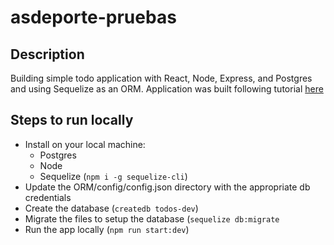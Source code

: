 # asdeporte-pruebas

## Description
Building simple todo application with React, Node, Express, and Postgres and using Sequelize as an ORM. Application was built following tutorial [here](https://scotch.io/tutorials/getting-started-with-node-express-and-postgres-using-sequelize)


## Steps to run locally
- Install on your local machine:
  - Postgres
  - Node
  - Sequelize (`npm i -g sequelize-cli`)
- Update the ORM/config/config.json directory with the appropriate db credentials
- Create the database (`createdb todos-dev`)
- Migrate the files to setup the database (`sequelize db:migrate`
- Run the app locally (`npm run start:dev`)
